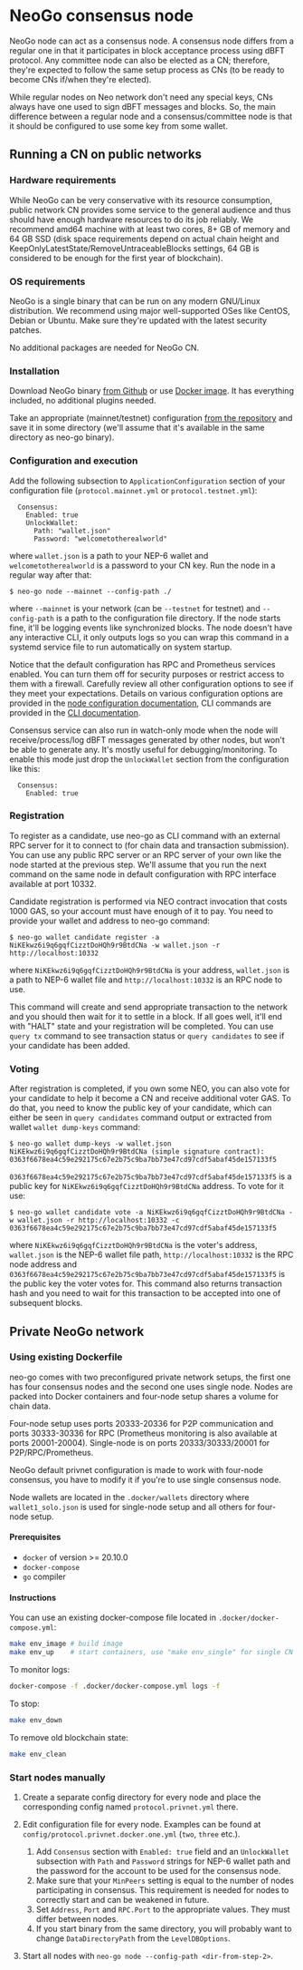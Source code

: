 # NeoGo consensus node

NeoGo node can act as a consensus node. A consensus node differs from a regular
one in that it participates in block acceptance process using dBFT
protocol. Any committee node can also be elected as a CN; therefore, they're
expected to follow the same setup process as CNs (to be ready to become CNs
if/when they're elected).

While regular nodes on Neo network don't need any special keys, CNs always have
one used to sign dBFT messages and blocks. So, the main difference between
a regular node and a consensus/committee node is that it should be configured to
use some key from some wallet.

## Running a CN on public networks

### Hardware requirements

While NeoGo can be very conservative with its resource consumption, public
network CN provides some service to the general audience and thus should have
enough hardware resources to do its job reliably. We recommend amd64 machine
with at least two cores, 8+ GB of memory and 64 GB SSD (disk space
requirements depend on actual chain height and
KeepOnlyLatestState/RemoveUntraceableBlocks settings, 64 GB is considered to
be enough for the first year of blockchain).

### OS requirements

NeoGo is a single binary that can be run on any modern GNU/Linux
distribution. We recommend using major well-supported OSes like CentOS, Debian
or Ubuntu. Make sure they're updated with the latest security patches.

No additional packages are needed for NeoGo CN.

### Installation

Download NeoGo binary [from
Github](https://github.com/nspcc-dev/neo-go/releases) or use [Docker
image](https://hub.docker.com/r/nspccdev/neo-go). It has everything included,
no additional plugins needed.

Take an appropriate (mainnet/testnet) configuration [from the
repository](https://github.com/nspcc-dev/neo-go/tree/master/config) and save
it in some directory (we'll assume that it's available in the same directory as
neo-go binary).

### Configuration and execution

Add the following subsection to `ApplicationConfiguration` section of your
configuration file (`protocol.mainnet.yml` or `protocol.testnet.yml`):
```
  Consensus:
    Enabled: true
    UnlockWallet:
      Path: "wallet.json"
      Password: "welcometotherealworld"
```
where `wallet.json` is a path to your NEP-6 wallet and `welcometotherealworld`
is a password to your CN key. Run the node in a regular way after that:

```
$ neo-go node --mainnet --config-path ./
```
where `--mainnet` is your network (can be `--testnet` for testnet) and
`--config-path` is a path to the configuration file directory. If the node starts
fine, it'll be logging events like synchronized blocks. The node doesn't have
any interactive CLI, it only outputs logs so you can wrap this command in a
systemd service file to run automatically on system startup.

Notice that the default configuration has RPC and Prometheus services enabled.
You can turn them off for security purposes or restrict access to them with a
firewall. Carefully review all other configuration options to see if they meet
your expectations. Details on various configuration options are provided in the
[node configuration documentation](node-configuration.md), CLI commands are
provided in the [CLI documentation](cli.md).

Consensus service can also run in watch-only mode when the node will
receive/process/log dBFT messages generated by other nodes, but won't be able
to generate any. It's mostly useful for debugging/monitoring. To enable this
mode just drop the `UnlockWallet` section from the configuration like this:
```
  Consensus:
    Enabled: true
```

### Registration

To register as a candidate, use neo-go as CLI command with an external RPC
server for it to connect to (for chain data and transaction submission). You
can use any public RPC server or an RPC server of your own like the node
started at the previous step. We'll assume that you run the next command on
the same node in default configuration with RPC interface available at port
10332.

Candidate registration is performed via NEO contract invocation that costs
1000 GAS, so your account must have enough of it to pay. You need to provide
your wallet and address to neo-go command:
```
$ neo-go wallet candidate register -a NiKEkwz6i9q6gqfCizztDoHQh9r9BtdCNa -w wallet.json -r http://localhost:10332
```
where `NiKEkwz6i9q6gqfCizztDoHQh9r9BtdCNa` is your address, `wallet.json` is a
path to NEP-6 wallet file and `http://localhost:10332` is an RPC node to
use.

This command will create and send appropriate transaction to the network and
you should then wait for it to settle in a block. If all goes well, it'll end
with "HALT" state and your registration will be completed. You can use
`query tx` command to see transaction status or `query candidates` to see if
your candidate has been added.

### Voting

After registration is completed, if you own some NEO, you can also vote for your
candidate to help it become a CN and receive additional voter GAS. To do that,
you need to know the public key of your candidate, which can either be seen in
`query candidates` command output or extracted from wallet `wallet dump-keys`
command:

```
$ neo-go wallet dump-keys -w wallet.json
NiKEkwz6i9q6gqfCizztDoHQh9r9BtdCNa (simple signature contract):
0363f6678ea4c59e292175c67e2b75c9ba7bb73e47cd97cdf5abaf45de157133f5
```

`0363f6678ea4c59e292175c67e2b75c9ba7bb73e47cd97cdf5abaf45de157133f5` is a
public key for `NiKEkwz6i9q6gqfCizztDoHQh9r9BtdCNa` address. To vote for it
use:
```
$ neo-go wallet candidate vote -a NiKEkwz6i9q6gqfCizztDoHQh9r9BtdCNa -w wallet.json -r http://localhost:10332 -c 0363f6678ea4c59e292175c67e2b75c9ba7bb73e47cd97cdf5abaf45de157133f5

```
where `NiKEkwz6i9q6gqfCizztDoHQh9r9BtdCNa` is the voter's address, `wallet.json`
is the NEP-6 wallet file path, `http://localhost:10332` is the RPC node address and
`0363f6678ea4c59e292175c67e2b75c9ba7bb73e47cd97cdf5abaf45de157133f5` is the
public key the voter votes for. This command also returns transaction hash and you
need to wait for this transaction to be accepted into one of subsequent blocks.

## Private NeoGo network
### Using existing Dockerfile

neo-go comes with two preconfigured private network setups, the first one has
four consensus nodes and the second one uses single node. Nodes are packed
into Docker containers and four-node setup shares a volume for chain data.

Four-node setup uses ports 20333-20336 for P2P communication and ports
30333-30336 for RPC (Prometheus monitoring is also available at ports
20001-20004). Single-node is on ports 20333/30333/20001 for
P2P/RPC/Prometheus.

NeoGo default privnet configuration is made to work with four-node consensus,
you have to modify it if you're to use single consensus node.

Node wallets are located in the `.docker/wallets` directory where
`wallet1_solo.json` is used for single-node setup and all others for
four-node setup.

#### Prerequisites
- `docker` of version >= 20.10.0
- `docker-compose`
- `go` compiler

#### Instructions
You can use an existing docker-compose file located in `.docker/docker-compose.yml`:
```bash
make env_image # build image
make env_up    # start containers, use "make env_single" for single CN
```
To monitor logs:
```bash
docker-compose -f .docker/docker-compose.yml logs -f
```

To stop:
```bash
make env_down
```

To remove old blockchain state:
```bash
make env_clean
``` 

### Start nodes manually
1. Create a separate config directory for every node and
place the corresponding config named `protocol.privnet.yml` there.

2. Edit configuration file for every node.
Examples can be found at `config/protocol.privnet.docker.one.yml` (`two`, `three` etc.).
    1. Add `Consensus` section with `Enabled: true` field and an
       `UnlockWallet` subsection with `Path` and `Password` strings for NEP-6
       wallet path and the password for the account to be used for the
       consensus node.
    2. Make sure that your `MinPeers` setting is equal to
       the number of nodes participating in consensus.
       This requirement is needed for nodes to correctly
       start and can be weakened in future.
    3. Set `Address`, `Port` and `RPC.Port` to the appropriate values.
       They must differ between nodes.
    4. If you start binary from the same directory, you will probably want to change
       `DataDirectoryPath` from the `LevelDBOptions`. 

3. Start all nodes with `neo-go node --config-path <dir-from-step-2>`.
